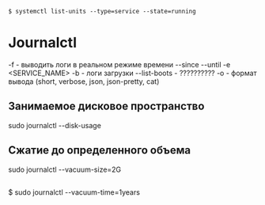 ```
$ systemctl list-units --type=service --state=running
```

# Journalctl
-f - выводить логи в реальном режиме времени
--since
--until
-e <SERVICE_NAME>
-b - логи загрузки
--list-boots - ??????????
-o - формат вывода (short, verbose, json, json-pretty, cat)

## Занимаемое дисковое пространство
sudo journalctl --disk-usage

## Сжатие до определенного объема
sudo journalctl --vacuum-size=2G

##
$ sudo journalctl --vacuum-time=1years

